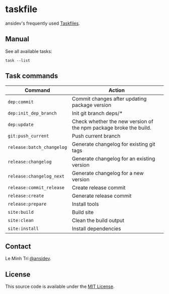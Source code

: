 # taskfile

ansidev's frequently used [Taskfiles](https://taskfile.dev/).

## Manual

See all available tasks:

```
task --list
```

## Task commands

| Command                   | Action                                                            |
| ------------------------- | ----------------------------------------------------------------- |
| `dep:commit`              | Commit changes after updating package version                     |
| `dep:init_dep_branch`     | Init git branch deps/*                                            |
| `dep:update`              | Check whether the new version of the npm package broke the build. |
| `git:push_current`        | Push current branch                                               |
| `release:batch_changelog` | Generate changelog for existing git tags                          |
| `release:changelog`       | Generate changelog for an existing version                        |
| `release:changelog_next`  | Generate changelog for a new version                              |
| `release:commit_release`  | Create release commit                                             |
| `release:create`          | Generate release commit                                           |
| `release:prepare`         | Install tools                                                     |
| `site:build`              | Build site                                                        |
| `site:clean`              | Clean the build output                                            |
| `site:install`            | Install dependencies                                              |

## Contact

Le Minh Tri [@ansidev](https://ansidev.xyz/about).

## License

This source code is available under the [MIT License](/LICENSE).
